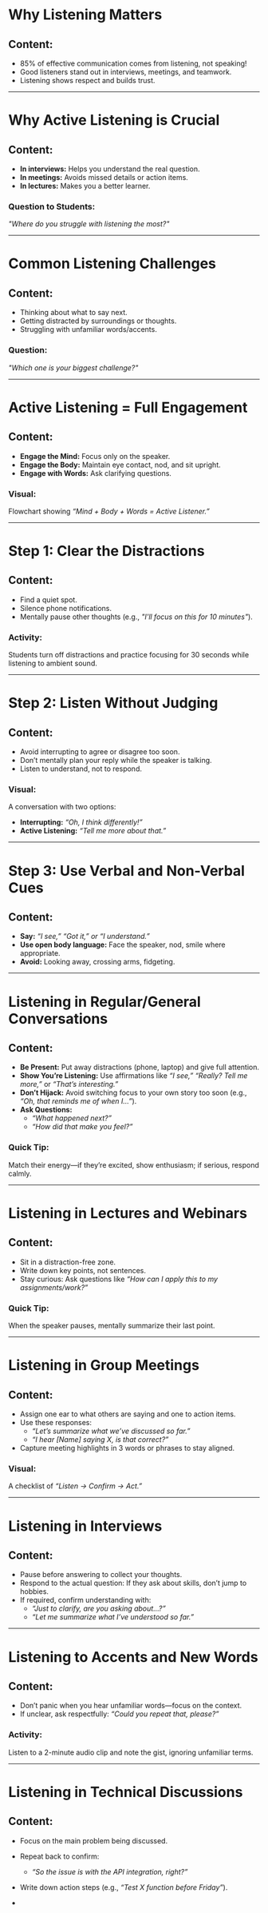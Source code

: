 # **Why Listening Matters**  

## **Content:**  
- 85% of effective communication comes from listening, not speaking!  
- Good listeners stand out in interviews, meetings, and teamwork.  
- Listening shows respect and builds trust.  

---

# **Why Active Listening is Crucial**  

## **Content:**  
- **In interviews:** Helps you understand the real question.  
- **In meetings:** Avoids missed details or action items.  
- **In lectures:** Makes you a better learner.  

### **Question to Students:**  
*"Where do you struggle with listening the most?"*  

---

# **Common Listening Challenges**  

## **Content:**  
- Thinking about what to say next.  
- Getting distracted by surroundings or thoughts.  
- Struggling with unfamiliar words/accents.  

### **Question:**  
*"Which one is your biggest challenge?"*  

---

# **Active Listening = Full Engagement**  

## **Content:**  
- **Engage the Mind:** Focus only on the speaker.  
- **Engage the Body:** Maintain eye contact, nod, and sit upright.  
- **Engage with Words:** Ask clarifying questions.  

### **Visual:**  
Flowchart showing *“Mind + Body + Words = Active Listener.”*  

---

# **Step 1: Clear the Distractions**  

## **Content:**  
- Find a quiet spot.  
- Silence phone notifications.  
- Mentally pause other thoughts (e.g., *"I'll focus on this for 10 minutes"*).  

### **Activity:**  
Students turn off distractions and practice focusing for 30 seconds while listening to ambient sound.  

---

# **Step 2: Listen Without Judging**  

## **Content:**  
- Avoid interrupting to agree or disagree too soon.  
- Don’t mentally plan your reply while the speaker is talking.  
- Listen to understand, not to respond.  

### **Visual:**  
A conversation with two options:  
- **Interrupting:** *“Oh, I think differently!”*  
- **Active Listening:** *“Tell me more about that.”*  

---

# **Step 3: Use Verbal and Non-Verbal Cues**  

## **Content:**  
- **Say:** *“I see,” “Got it,” or “I understand.”*  
- **Use open body language:** Face the speaker, nod, smile where appropriate.  
- **Avoid:** Looking away, crossing arms, fidgeting.  

---

# **Listening in Regular/General Conversations**  

## **Content:**  
- **Be Present:** Put away distractions (phone, laptop) and give full attention.  
- **Show You’re Listening:** Use affirmations like *“I see,” “Really? Tell me more,”* or *“That’s interesting.”*  
- **Don’t Hijack:** Avoid switching focus to your own story too soon (e.g., *“Oh, that reminds me of when I…”*).  
- **Ask Questions:**  
  - *“What happened next?”*  
  - *“How did that make you feel?”*  

### **Quick Tip:**  
Match their energy—if they’re excited, show enthusiasm; if serious, respond calmly.  

---

# **Listening in Lectures and Webinars**  

## **Content:**  
- Sit in a distraction-free zone.  
- Write down key points, not sentences.  
- Stay curious: Ask questions like *“How can I apply this to my assignments/work?”*  

### **Quick Tip:**  
When the speaker pauses, mentally summarize their last point.  

---

# **Listening in Group Meetings**  

## **Content:**  
- Assign one ear to what others are saying and one to action items.  
- Use these responses:  
  - *“Let’s summarize what we’ve discussed so far.”*  
  - *“I hear [Name] saying X, is that correct?”*  
- Capture meeting highlights in 3 words or phrases to stay aligned.  

### **Visual:**  
A checklist of *“Listen → Confirm → Act.”*  

---

# **Listening in Interviews**  

## **Content:**  
- Pause before answering to collect your thoughts.  
- Respond to the actual question: If they ask about skills, don’t jump to hobbies.  
- If required, confirm understanding with:  
  - *“Just to clarify, are you asking about…?”*  
  - *“Let me summarize what I’ve understood so far.”*  

---

# **Listening to Accents and New Words**  

## **Content:**  
- Don’t panic when you hear unfamiliar words—focus on the context.  
- If unclear, ask respectfully: *“Could you repeat that, please?”*  

### **Activity:**  
Listen to a 2-minute audio clip and note the gist, ignoring unfamiliar terms.  

---

# **Listening in Technical Discussions**  

## **Content:**  
- Focus on the main problem being discussed.  
- Repeat back to confirm:  
  - *“So the issue is with the API integration, right?”*  
- Write down action steps (e.g., *“Test X function before Friday”*).  

-
